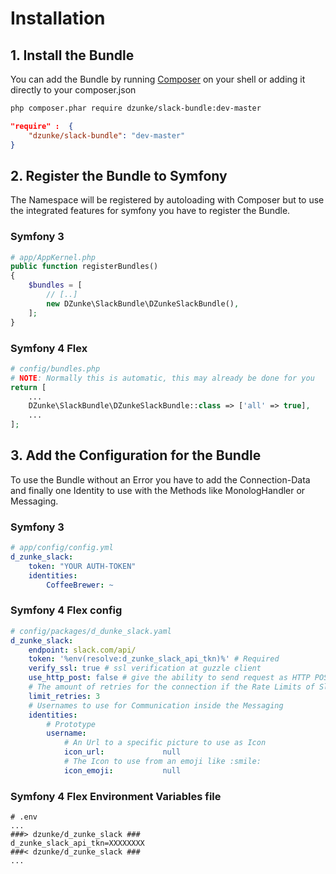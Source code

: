 # Installation

## 1. Install the Bundle

You can add the Bundle by running [Composer](http://getcomposer.org) on your shell or adding it directly to your composer.json

``` bash
php composer.phar require dzunke/slack-bundle:dev-master
```

``` json
"require" :  {
    "dzunke/slack-bundle": "dev-master"
}
```

## 2. Register the Bundle to Symfony

The Namespace will be registered by autoloading with Composer but to use the integrated features for symfony you have to register the Bundle.

### Symfony 3
``` php
# app/AppKernel.php
public function registerBundles()
{
    $bundles = [
        // [..]
        new DZunke\SlackBundle\DZunkeSlackBundle(),
    ];
}
```

### Symfony 4 Flex
``` php
# config/bundles.php
# NOTE: Normally this is automatic, this may already be done for you
return [
    ...
    DZunke\SlackBundle\DZunkeSlackBundle::class => ['all' => true],
    ...
];
```

## 3. Add the Configuration for the Bundle

To use the Bundle without an Error you have to add the Connection-Data and finally one Identity to use with the Methods like MonologHandler or Messaging.

### Symfony 3
``` yaml
# app/config/config.yml
d_zunke_slack:
    token: "YOUR AUTH-TOKEN"
    identities:
        CoffeeBrewer: ~
```

### Symfony 4 Flex config
``` yaml
# config/packages/d_dunke_slack.yaml
d_zunke_slack:
    endpoint: slack.com/api/
    token: '%env(resolve:d_zunke_slack_api_tkn)%' # Required
    verify_ssl: true # ssl verification at guzzle client
    use_http_post: false # give the ability to send request as HTTP POST
    # The amount of retries for the connection if the Rate Limits of Slack are reached
    limit_retries: 3
    # Usernames to use for Communication inside the Messaging
    identities:
        # Prototype
        username:
            # An Url to a specific picture to use as Icon
            icon_url:             null
            # The Icon to use from an emoji like :smile:
            icon_emoji:           null
```

### Symfony 4 Flex Environment Variables file
``` 
# .env
...
###> dzunke/d_zunke_slack ###
d_zunke_slack_api_tkn=XXXXXXXX
###< dzunke/d_zunke_slack ###
...
```
